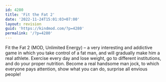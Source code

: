 ```yaml
---
id: 4280
title: 'Fit the Fat 2'
date: '2022-11-24T15:01:03+07:00'
layout: revision
guid: 'https://kindmod.com/?p=4280'
permalink: '/?p=4280'
---
```


Fit the Fat 2 (MOD, Unlimited Energy) – a very interesting and addictive game in which you take control of a fat man, and will gradually make him a real athlete. Exercise every day and lose weight, go to different institutions, and do your proper nutrition. Become a real handsome man jock, to which everyone pays attention, show what you can do, surprise all envious people!